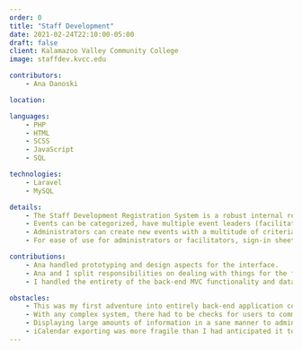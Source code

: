 ```yaml
---
order: 0
title: "Staff Development"
date: 2021-02-24T22:10:00-05:00
draft: false
client: Kalamazoo Valley Community College
image: staffdev.kvcc.edu

contributors:
    - Ana Danoski

location:

languages:
    - PHP
    - HTML
    - SCSS
    - JavaScript
    - SQL

technologies:
    - Laravel
    - MySQL

details:
    - The Staff Development Registration System is a robust internal registration system for employees at Kalamazoo Valley to register for employment related training and new employee on-boarding.
    - Events can be categorized, have multiple event leaders (facilitators). Individual users can be registered, cancel their registrations, and be marked as complete for an attended event.
    - Administrators can create new events with a multitude of criteria like available seating, location, begin and end date-times, and manage the status of the events.
    - For ease of use for administrators or facilitators, sign-in sheets can be printed from the system, and each event has an exportable iCalendar file to add to their digital calendars.

contributions:
    - Ana handled prototyping and design aspects for the interface.
    - Ana and I split responsibilities on dealing with things for the front-end, but she handled most of it. We both attended meetings monthly with our internal clients in Human Resources and the Faculty Success Center.
    - I handled the entirety of the back-end MVC functionality and data/architectural definitions.

obstacles:
    - This was my first adventure into entirely back-end application coding. I learned so much!
    - With any complex system, there had to be checks for users to commit actions. In this case they came from Active Directory. Limiting access or restricting what users could do within each route of MVC wasn't too bad, but was definitely a great learning experience for me.
    - Displaying large amounts of information in a sane manner to administrators was tricky and time-consuming. It can be really difficult to make things fluid for them to work with and still be cost-effective to implement.
    - iCalendar exporting was more fragile than I had anticipated it to be.
---
```


